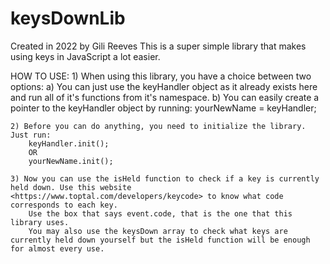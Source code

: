 # keysDownLib
Created in 2022 by Gili Reeves
This is a super simple library that makes using keys in JavaScript a lot easier.

HOW TO USE:
    1) When using this library, you have a choice between two options:
        a) You can just use the keyHandler object as it already exists here and run all of it's functions from it's namespace.
        b) You can easily create a pointer to the keyHandler object by running: yourNewName = keyHandler;

    2) Before you can do anything, you need to initialize the library. Just run:
        keyHandler.init();
        OR
        yourNewName.init();

    3) Now you can use the isHeld function to check if a key is currently held down. Use this website <https://www.toptal.com/developers/keycode> to know what code corresponds to each key.
        Use the box that says event.code, that is the one that this library uses.
        You may also use the keysDown array to check what keys are currently held down yourself but the isHeld function will be enough for almost every use.
